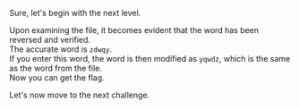 Sure, let's begin with the next level.  

Upon examining the file, it becomes evident that the word has been reversed and verified.  
The accurate word is `zdwqy`.  
If you enter this word, the word is then modified as `yqwdz`, which is the same as the word from the file.  
Now you can get the flag.  
<!-- Flag: ~pwn.college{UHeZkBCIs7INlFttrZgVFuv6SHw.0VN1IDL4UDOzQzW}~ -->
Let's now move to the next challenge.  